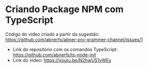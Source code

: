 # Criando Package NPM com TypeScript
 
Código do vídeo criado a partir da sugestão: https://github.com/abnerfs/abner-pro-grammer-channel/issues/1

- Link do repositório com os comandos TypeScript: https://github.com/abnerfs/ts-node-init
- Link do vídeo: https://youtu.be/N2hwU51vWEs
